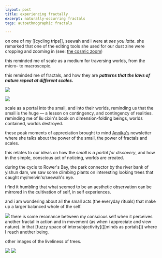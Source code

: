 ```yaml
---
layout: post
title: experiencing fractally
excerpt: naturally-occurring fractals
tags: autoethnographic fractals

---
```


on one of my [[cycling trips]], seewah and i were at _see you latte_. she remarked that one of the editing tools she used for our dust zine were cropping and zooming in (see: [the cosmic zoom](https://press.uchicago.edu/ucp/books/book/chicago/C/bo63099371.html))

this reminded me of scale as a medium for traversing worlds, from the micro- to macroscopic. 

this reminded me of fractals, and how they are **_patterns that the laws of nature repeat at different scales._**

![](https://s3.us-west-2.amazonaws.com/secure.notion-static.com/c495b33c-e47c-4b9e-98a9-0c317c90131d/Untitled.png?X-Amz-Algorithm=AWS4-HMAC-SHA256&X-Amz-Credential=AKIAT73L2G45O3KS52Y5%2F20210321%2Fus-west-2%2Fs3%2Faws4_request&X-Amz-Date=20210321T115330Z&X-Amz-Expires=86400&X-Amz-Signature=c4cb53e09cd7c5882d093d4c5b1d4afd23ed666bbc95150b98447f70f7e10dd0&X-Amz-SignedHeaders=host&response-content-disposition=filename%20%3D%22Untitled.png%22)

![](https://s3.us-west-2.amazonaws.com/secure.notion-static.com/d7cdb8bb-3ef2-49e0-8b7f-4c48b277a763/Untitled.png?X-Amz-Algorithm=AWS4-HMAC-SHA256&X-Amz-Credential=AKIAT73L2G45O3KS52Y5%2F20210321%2Fus-west-2%2Fs3%2Faws4_request&X-Amz-Date=20210321T115410Z&X-Amz-Expires=86400&X-Amz-Signature=15e88091a23145b2ca85399994fc071742be6172cc568b19f4bf1980f8cd582d&X-Amz-SignedHeaders=host&response-content-disposition=filename%20%3D%22Untitled.png%22)

scale as a portal into the small, and into their worlds, reminding us that the small is the huge — a lesson on contingency, and contingency of realities. reminding me of liu cixin's book on dimension-folding beings, worlds contained, worlds destroyed.

these peak moments of appreciation brought to mind [Annika's](https://www.notion.so/Fractals-and-Practices-of-the-Small-a1fea86c03f44d828f373a6e7d7a3475) newsletter where she talks about the power of the small, the power of fractals and scales.

this relates to our ideas on how the _small is a portal for discovery_, and how in the simple, conscious act of noticing, worlds are created. 

during the cycle to Rower's Bay, the park connector by the river bank of yishun dam, we saw some climbing plants on interesting looking trees that caught my/melvin's/seewah's eye.

i find it humbling that what seemed to be an aesthetic observation can be mirrored in the cultivation of self, in self experiences.

and i am wondering about all the small acts (the everyday rituals) that make up a larger balanced whole of the self.

![](https://s3.us-west-2.amazonaws.com/secure.notion-static.com/01f5d6e9-e4b0-4984-b69f-a102e87893d5/Untitled.png?X-Amz-Algorithm=AWS4-HMAC-SHA256&X-Amz-Credential=AKIAT73L2G45O3KS52Y5%2F20210321%2Fus-west-2%2Fs3%2Faws4_request&X-Amz-Date=20210321T115434Z&X-Amz-Expires=86400&X-Amz-Signature=2359216cfd4bd18bf80e6e8949cc0be8018abd62653ea320c5c6a9101fd00b16&X-Amz-SignedHeaders=host&response-content-disposition=filename%20%3D%22Untitled.png%22)
there is some resonance between my conscious self when it perceives another fractal in action and in movement (as when i appreciate and view nature). in that [fuzzy space of intersubjectivity]([[minds as portals]]) where I reach another being. 


other images of the liveliness of trees. 

![](https://s3.us-west-2.amazonaws.com/secure.notion-static.com/ecd74d7c-9f32-4ebb-9d58-724b4d2e780e/Untitled.png?X-Amz-Algorithm=AWS4-HMAC-SHA256&X-Amz-Credential=AKIAT73L2G45O3KS52Y5%2F20210321%2Fus-west-2%2Fs3%2Faws4_request&X-Amz-Date=20210321T115458Z&X-Amz-Expires=86400&X-Amz-Signature=f1940a378049b66e5d8587151089ec81dd75949734b5e9aa9d3e626c2ca06465&X-Amz-SignedHeaders=host&response-content-disposition=filename%20%3D%22Untitled.png%22)
![](https://s3.us-west-2.amazonaws.com/secure.notion-static.com/edf99376-9e7a-4929-a36f-ca95c6581c06/Untitled.png?X-Amz-Algorithm=AWS4-HMAC-SHA256&X-Amz-Credential=AKIAT73L2G45O3KS52Y5%2F20210321%2Fus-west-2%2Fs3%2Faws4_request&X-Amz-Date=20210321T115512Z&X-Amz-Expires=86400&X-Amz-Signature=a60310b24acdc79a62f231325a6e4efb68c2f38c6107fd3e5f42335fccf748e5&X-Amz-SignedHeaders=host&response-content-disposition=filename%20%3D%22Untitled.png%22)
